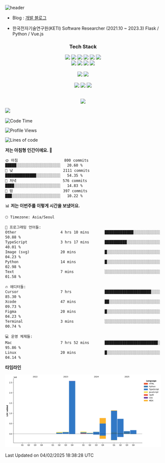 ![header](https://capsule-render.vercel.app/api?type=soft&color=auto&height=150&section=header&text=HANGYU&fontSize=70&animation=twinkling)


- Blog : [개발 블로그](https://ruehan.org)
 
- 한국전자기술연구원(KETI) Software Researcher (2021.10 ~ 2023.3) Flask / Python / Vue.js

<h3 align="center"> Tech Stack </h3>
<p align="center">
  <img src="https://img.shields.io/badge/HTML-E34F26?style=flat-square&logo=HTML5&logoColor=white"/></a>
<img src="https://img.shields.io/badge/CSS-1572B6?style=flat-square&logo=CSS3&logoColor=white"/></a>
<img src="https://img.shields.io/badge/JavaScript-F7DF1E?style=flat-square&logo=JavaScript&logoColor=white"/></a>
<img src="https://img.shields.io/badge/Java-007396?style=flat-square&logo=Java&logoColor=white"/></a>
<img src="https://img.shields.io/badge/React-61DAFB?style=flat-square&logo=React&logoColor=white"/></a>
<img src="https://img.shields.io/badge/Next-000000?style=flat-square&logo=Next.js&logoColor=white"/></a>
<br>
<img src="https://img.shields.io/badge/Remix-000000?style=flat-square&logo=Remix&logoColor=white"/></a>
<img src="https://img.shields.io/badge/Python-3776AB?style=flat-square&logo=Python&logoColor=white"/></a>
<img src="https://img.shields.io/badge/Flask-000000?style=flat-square&logo=Flask&logoColor=white"/></a>
<img src="https://img.shields.io/badge/MySQL-4479A1?style=flat-square&logo=MySQL&logoColor=white"/></a>

<br>
<br>
<img src="https://img.shields.io/badge/Android Studio-3DDC84?style=flat-square&logo=Android Studio&logoColor=white"/></a>
<img src="https://img.shields.io/badge/Visual Studio Code-007ACC?style=flat-square&logo=Visual Studio Code&logoColor=white"/></a>
<br>
<br>
<img src="https://img.shields.io/badge/macOS-000000?style=flat-square&logo=macOS&logoColor=white"/></a>
<img src="https://img.shields.io/badge/Windows-0078D6?style=flat-square&logo=Windows&logoColor=white"/></a>
<img src="https://img.shields.io/badge/Ubuntu-E95420?style=flat-square&logo=Ubuntu&logoColor=white"/></a>
<br>
<br>

</p>

<p align="center">
  <img align="center" src="https://github-readme-stats.vercel.app/api?username=ruehan&theme=cobalt&show_icons=true" />
</p>

![](https://gh-hits.nomadcoders.workers.dev/view?username=ruehan)

 <!--START_SECTION:waka-->
![Code Time](http://img.shields.io/badge/Code%20Time-1%2C747%20hrs%201%20min-blue)

![Profile Views](http://img.shields.io/badge/Profile%20Views-0-blue)

![Lines of code](https://img.shields.io/badge/%EC%A0%80%EB%8A%94%20%EC%97%AC%ED%83%9C%EA%B9%8C%EC%A7%80%20-4.0%20million%20%EC%A4%84%EC%9D%98%20%EC%BD%94%EB%93%9C%EB%A5%BC%20%EC%9E%91%EC%84%B1%ED%96%88%EC%96%B4%EC%9A%94.-blue)

**저는 아침형 인간이에요. 🐤** 

```text
🌞 아침                     800 commits         █████░░░░░░░░░░░░░░░░░░░░   20.60 % 
🌆 낮　                     2111 commits        ██████████████░░░░░░░░░░░   54.35 % 
🌃 저녁                     576 commits         ████░░░░░░░░░░░░░░░░░░░░░   14.83 % 
🌙 밤　                     397 commits         ███░░░░░░░░░░░░░░░░░░░░░░   10.22 % 
```


📊 **저는 이번주를 이렇게 시간을 보냈어요.** 

```text
🕑︎ Timezone: Asia/Seoul

💬 프로그래밍 언어들: 
Other                    4 hrs 10 mins       █████████████░░░░░░░░░░░░   50.88 % 
TypeScript               3 hrs 17 mins       ██████████░░░░░░░░░░░░░░░   40.01 % 
Image (svg)              20 mins             █░░░░░░░░░░░░░░░░░░░░░░░░   04.23 % 
Python                   14 mins             █░░░░░░░░░░░░░░░░░░░░░░░░   02.98 % 
Text                     7 mins              ░░░░░░░░░░░░░░░░░░░░░░░░░   01.58 % 

🔥 에디터들: 
Cursor                   7 hrs               █████████████████████░░░░   85.30 % 
Xcode                    47 mins             ██░░░░░░░░░░░░░░░░░░░░░░░   09.73 % 
Figma                    20 mins             █░░░░░░░░░░░░░░░░░░░░░░░░   04.23 % 
Terminal                 3 mins              ░░░░░░░░░░░░░░░░░░░░░░░░░   00.74 % 

💻 운영 체제들: 
Mac                      7 hrs 52 mins       ████████████████████████░   95.86 % 
Linux                    20 mins             █░░░░░░░░░░░░░░░░░░░░░░░░   04.14 % 
```

**타임라인**

![Lines of Code chart](https://raw.githubusercontent.com/ruehan/ruehan/main/assets/bar_graph.png)


 Last Updated on 04/02/2025 18:38:28 UTC
<!--END_SECTION:waka-->


  


